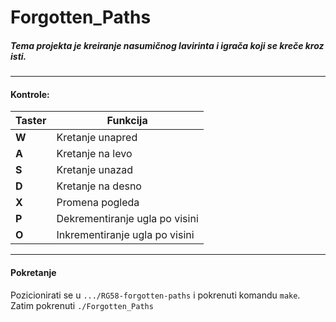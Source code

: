 # Forgotten_Paths

##### Tema projekta je kreiranje nasumičnog lavirinta i igrača koji se kreče kroz isti.
<hr>

#### Kontrole:

| Taster      | Funkcija |
| ----------- | ----------- |
| **W**       | Kretanje unapred       |
| **A**   | Kretanje na levo        |
| **S**   | Kretanje unazad        |
| **D**   | Kretanje na desno      |
| **X**   | Promena pogleda        |
| **P**   | Dekrementiranje ugla po visini        |
| **O**   | Inkrementiranje ugla po visini        |

<hr>

#### Pokretanje
Pozicionirati se u ```.../RG58-forgotten-paths``` i pokrenuti komandu ```make```. Zatim pokrenuti ```./Forgotten_Paths```